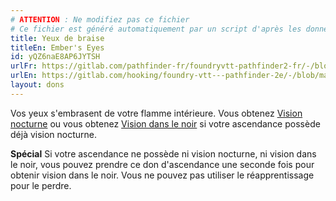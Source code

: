 ```yaml
---
# ATTENTION : Ne modifiez pas ce fichier
# Ce fichier est généré automatiquement par un script d'après les données du module Foundry VTT officiel et de sa traduction
title: Yeux de braise
titleEn: Ember's Eyes
id: yQZ6naE8AP6JYTSH
urlFr: https://gitlab.com/pathfinder-fr/foundryvtt-pathfinder2-fr/-/blob/master/data/feats/yQZ6naE8AP6JYTSH.htm
urlEn: https://gitlab.com/hooking/foundry-vtt---pathfinder-2e/-/blob/master/packs/data/feats.db/ember-s-eyes.json
layout: dons
---
```

Vos yeux s'embrasent de votre flamme intérieure. Vous obtenez [Vision nocturne](../capacités-ascendances/vision-nocturne.html) ou vous obtenez [Vision dans le noir](../capacités-ascendances/vision-dans-le-noir.html) si votre  ascendance possède déjà vision nocturne.

**Spécial** Si votre ascendance ne possède ni vision nocturne, ni vision dans le noir, vous pouvez prendre ce don d'ascendance une seconde fois pour obtenir vision dans le noir. Vous ne pouvez pas utiliser le réapprentissage pour le perdre.
